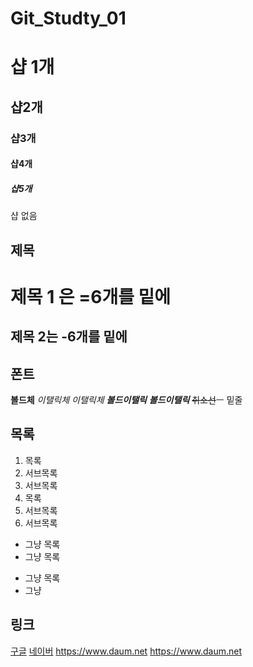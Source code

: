 # Git_Studty_01
# 샵 1개
## 샵2개
### 샵3개
#### 샵4개
##### 샵5개
샵 없음


## 제목
제목 1 은 =6개를 밑에
======

제목 2는 -6개를 밑에
------


## 폰트
**볼드체**
*이탤릭체*
_이탤릭체_
***볼드이탤릭***
**_볼드이탤릭_**
~~취소선~~ㅡ
<u>   </u> 밑줄


## 목록
1. 목록
  1. 서브목록
  2. 서브목록
2. 목록
  1. 서브목록
  2. 서브목록

- 그냥 목록
- 그냥 목록
* 그냥 목록
* 그냥 


## 링크
[구글](https://www.google.com)
[네이버](https://www.google.com "네이버로 이동합니다")
<https://www.daum.net>
https://www.daum.net

